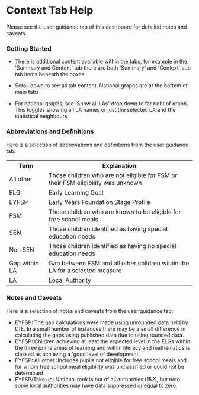 # Context Tab Help

Please see the user guidance tab of this dashboard for detailed notes and caveats.

### Getting Started

* There is additional content available within the tabs, for example in the 'Summary and Content' tab there are both 'Summary' and 'Context' sub tab items beneath the boxes

* Scroll down to see all tab content. National graphs are at the bottom of main tabs

* For national graphs, see 'Show all LAs' drop down to far right of graph. This toggles showing all LA names or just the selected LA and the statistical neighbours

### Abbreviations and Definitions

Here is a selection of abbreviations and definitions from the user guidance tab:


<table style="width:100%">
  <tr>
    <th>Term</th>
    <th>Explanation</th> 
     
  </tr>
  <tr>
    <td>All other</td>
    <td>Those children who are not eligible for FSM or their FSM eligibility was unknown</td>   
  </tr>
  <tr>
    <td>ELG</td>
    <td>Early Learning Goal</td>   
  </tr>
  <tr>
    <td>EYFSP</td>
    <td>Early Years Foundation Stage Profile</td>   
  </tr>
  <tr>
    <td>FSM</td>
    <td>Those children who are known to be eligible for free school meals</td>    
  </tr>
  <tr>
    <td>SEN</td>
    <td>Those children identified as having special education needs</td>    
  </tr>
  <tr>
    <td>Non SEN</td>
    <td>Those children identified as having no special education needs</td>    
  </tr>
  <tr>
    <td>Gap within LA &nbsp &nbsp   </td>
    <td>Gap between FSM and all other children within the LA for a selected measure</td>  
  </tr>
  <tr>
    <td>LA</td>
    <td>Local Authority</td>  
  </tr>
</table>


### Notes and Caveats
Here is a selection of notes and caveats from the user guidance tab:

* EYFSP: The gap calculations were made using unrounded data held by DfE. In a small number of instances there may be a small difference in calculating the gaps using published data due to using rounded data.
* EYFSP: Children achieving at least the expected level in the ELGs within the three prime areas of learning and within literacy and mathematics is classed as achieving a 'good level of development'
* EYFSP: All other :Includes pupils not eligible for free school meals and for whom free school meal eligibility was unclassified or could not be determined
* EYFSP/Take up: National rank is out of all authorities (152), but note some local authorities may have data suppressed or equal to zero.